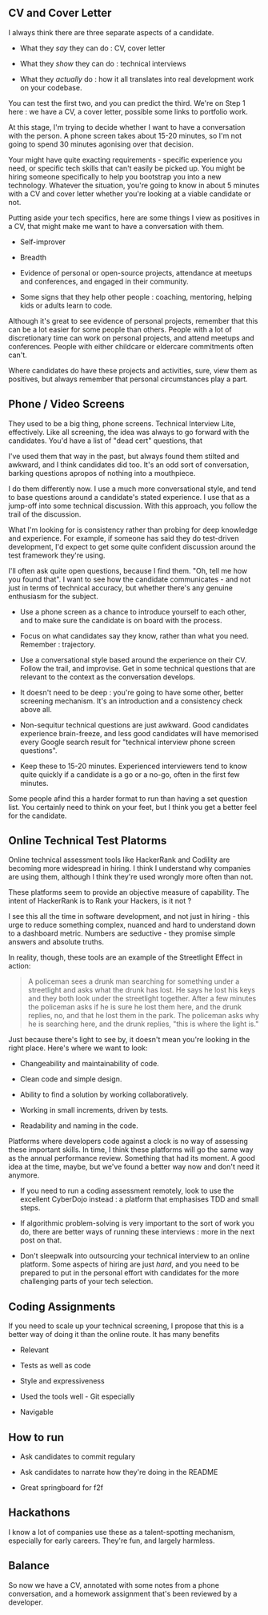 ## CV and Cover Letter

I always think there are three separate aspects of a candidate.

- What they _say_ they can do : CV, cover letter

- What they _show_ they can do : technical interviews

- What they _actually_ do : how it all translates into real
  development work on your codebase.

You can test the first two, and you can predict the third. We're
on Step 1 here : we have a CV, a cover letter, possible some links to
portfolio work.

At this stage, I'm trying to decide whether I want to have a
conversation with the person. A phone screen takes about 15-20
minutes, so I'm not going to spend 30 minutes agonising over that
decision.

Your might have quite exacting requirements - specific experience you
need, or specific tech skills that can't easily be picked up. You
might be hiring someone specifically to help you bootstrap you into a
new technology.  Whatever the situation, you're going to know in about
5 minutes with a CV and cover letter whether you're looking at a
viable candidate or not.

Putting aside your tech specifics, here are some things I view as
positives in a CV, that might make me want to have a conversation with
them.

- Self-improver

- Breadth

- Evidence of personal or open-source projects, attendance at meetups
  and conferences, and engaged in their community.

- Some signs that they help other people : coaching, mentoring,
  helping kids or adults learn to code.

Although it's great to see evidence of personal projects, remember
that this can be a lot easier for some people than others. People with
a lot of discretionary time can work on personal projects, and attend
meetups and conferences. People with either childcare or eldercare
commitments often can't.

Where candidates do have these projects and activities, sure, view
them as positives, but always remember that personal circumstances
play a part.

## Phone / Video Screens

They used to be a big thing, phone screens. Technical Interview Lite,
effectively. Like all screening, the idea was always to go forward
with the candidates. You'd have a list of "dead cert" questions, that

I've used them that way in the past, but always found them stilted and
awkward, and I think candidates did too. It's an odd sort of
conversation, barking questions apropos of nothing into a mouthpiece.

I do them differently now. I use a much more conversational style, and
tend to base questions around a candidate's stated experience. I use
that as a jump-off into some technical discussion. With this approach,
you follow the trail of the discussion.

What I'm looking for is consistency rather than probing for deep
knowledge and experience. For example, if someone has said they do
test-driven development, I'd expect to get some quite confident
discussion around the test framework they're using.

I'll often ask quite open questions, because I find them. "Oh, tell me
how you found that". I want to see how the candidate communicates -
and not just in terms of technical accuracy, but whether there's any
genuine enthusiasm for the subject.

- Use a phone screen as a chance to introduce yourself to each other,
  and to make sure the candidate is on board with the process.

- Focus on what candidates say they know, rather than what you
  need. Remember : trajectory.

- Use a conversational style based around the experience on their
  CV. Follow the trail, and improvise. Get in some technical questions
  that are relevant to the context as the conversation develops.

- It doesn't need to be deep : you're going to have some other, better
  screening mechanism. It's an introduction and a consistency check
  above all.

- Non-sequitur technical questions are just awkward. Good candidates
  experience brain-freeze, and less good candidates will have
  memorised every Google search result for "technical interview phone
  screen questions".

- Keep these to 15-20 minutes. Experienced interviewers tend to know
  quite quickly if a candidate is a go or a no-go, often in the first
  few minutes.

Some people afind this a harder format to run than having a set
question list. You certainly need to think on your feet, but I think
you get a better feel for the candidate.

## Online Technical Test Platorms

Online technical assessment tools like HackerRank and Codility are
becoming more widespread in hiring. I think I understand why companies
are using them, although I think they're used wrongly more often than
not.

These platforms seem to provide an objective measure of
capability. The intent of HackerRank is to Rank your Hackers, is it
not ?

I see this all the time in software development, and not just in
hiring - this urge to reduce something complex, nuanced and hard to
understand down to a dashboard metric. Numbers are seductive - they
promise simple answers and absolute truths.

In reality, though, these tools are an example of the Streetlight
Effect in action:

> A policeman sees a drunk man searching for something under a
> streetlight and asks what the drunk has lost. He says he lost his
> keys and they both look under the streetlight together. After a few
> minutes the policeman asks if he is sure he lost them here, and the
> drunk replies, no, and that he lost them in the park. The policeman
> asks why he is searching here, and the drunk replies, "this is where
> the light is."

Just because there's light to see by, it doesn't mean you're looking
in the right place. Here's where we want to look:

- Changeability and maintainability of code.

- Clean code and simple design.

- Ability to find a solution by working collaboratively.

- Working in small increments, driven by tests.

- Readability and naming in the code.

Platforms where developers code against a clock is no way of assessing
these important skills.  In time, I think these platforms will go the
same way as the annual performance review. Something that had its
moment. A good idea at the time, maybe, but we've found a better way
now and don't need it anymore.

- If you need to run a coding assessment remotely, look to use the
  excellent CyberDojo instead : a platform that emphasises TDD and
  small steps.

- If algorithmic problem-solving is very important to the sort of work
  you do, there are better ways of running these interviews : more in
  the next post on that.

- Don't sleepwalk into outsourcing your technical interview to an
  online platform. Some aspects of hiring are just _hard_, and you
  need to be prepared to put in the personal effort with candidates
  for the more challenging parts of your tech selection.

## Coding Assignments

If you need to scale up your technical screening, I propose that this
is a better way of doing it than the online route. It has many benefits

- Relevant

- Tests as well as code

- Style and expressiveness

- Used the tools well - Git especially

- Navigable

## How to run

- Ask candidates to commit regulary

- Ask candidates to narrate how they're doing in the README

- Great springboard for f2f

## Hackathons

I know a lot of companies use these as a talent-spotting mechanism,
especially for early careers. They're fun, and largely harmless.

## Balance

So now we have a CV, annotated with some notes from a phone
conversation, and a homework assignment that's been reviewed by a
developer.
